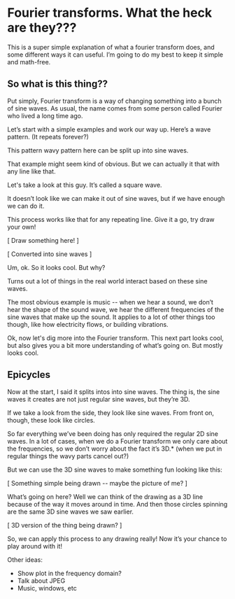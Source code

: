 <canvas id='fourier-title' width=500 height=500></canvas>

# Fourier transforms. What the heck are they???

This is a super simple explanation of what a fourier transform does, and some different ways it can useful. I’m going to do my best to keep it simple and math-free.

## So what is this thing??

Put simply, Fourier transform is a way of changing something into a bunch of sine waves. As usual, the name comes from some person called Fourier who lived a long time ago.

Let’s start with a simple examples and work our way up. Here’s a wave pattern. (It repeats forever?)

<canvas id='combo-sine-wave' width=500 height=500></canvas>

This pattern wavy pattern here can be split up into sine waves.

<canvas id='combo-sine-wave-split' width=500 height=500></canvas>

That example might seem kind of obvious. But we can actually it that with any line like that.

Let's take a look at this guy. It’s called a square wave.

<canvas id='square-wave' width=500 height=500></canvas>

It doesn’t look like we can make it out of sine waves, but if we have enough we can do it.

<canvas id='square-wave-split' width=500 height=500></canvas>

This process works like that for any repeating line. Give it a go, try draw your own!

[ Draw something here! ]

[ Converted into sine waves ]

Um, ok. So it looks cool. But why?

Turns out a lot of things in the real world interact based on these sine waves.

The most obvious example is music -- when we hear a sound, we don’t hear the shape of the sound wave, we hear the different frequencies of the sine waves that make up the sound. It applies to a lot of other things too though, like how electricity flows, or building vibrations.

Ok, now let's dig more into the Fourier transform. This next part looks cool, but also gives you a bit more understanding of what’s going on. But mostly looks cool.

## Epicycles

Now at the start, I said it splits intos into sine waves. The thing is, the sine waves it creates are not just regular sine waves, but they’re 3D.

<canvas id='complex-sinusoid' width=500 height=500></canvas>

If we take a look from the side, they look like sine waves. From front on, though, these look like circles.

<canvas id='complex-sinusoid-turn' width=500 height=500></canvas>

So far everything we’ve been doing has only required the regular 2D sine waves. In a lot of cases, when we do a Fourier transform we only care about the frequencies, so we don’t worry about the fact it’s 3D.* (when we put in regular things the wavy parts cancel out?)

But we can use the 3D sine waves to make something fun looking like this:

[ Something simple being drawn -- maybe the picture of me? ]

What’s going on here? Well we can think of the drawing as a 3D line because of the way it moves around in time. And then those circles spinning are the same 3D sine waves we saw earlier.

[ 3D version of the thing being drawn? ]

So, we can apply this process to any drawing really! Now it’s your chance to play around with it!

<canvas id='draw-zone' width=500 height=500></canvas>

<canvas id='circle-zone' width=500 height=500></canvas>


Other ideas:

- Show plot in the frequency domain?
- Talk about JPEG
- Music, windows, etc